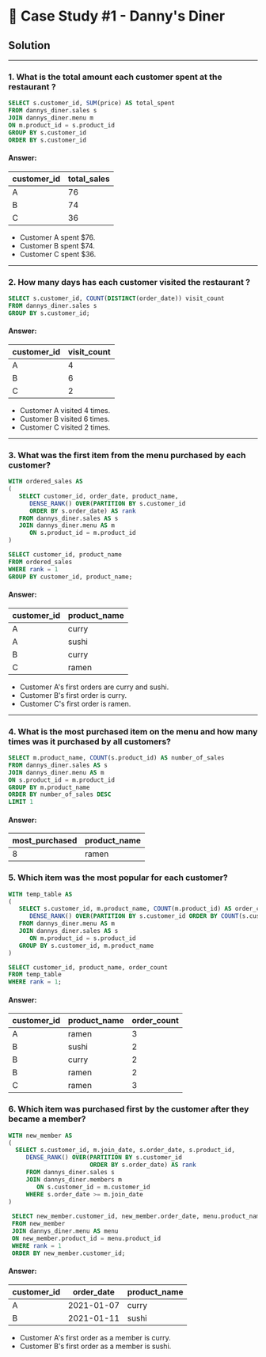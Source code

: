 # 🍣 Case Study #1 - Danny's Diner
## Solution

***

### 1. What is the total amount each customer spent at the restaurant ?

````sql
SELECT s.customer_id, SUM(price) AS total_spent
FROM dannys_diner.sales s
JOIN dannys_diner.menu m
ON m.product_id = s.product_id
GROUP BY s.customer_id
ORDER BY s.customer_id
````

#### Answer:
| customer_id | total_sales |
| ----------- | ----------- |
| A           | 76          |
| B           | 74          |
| C           | 36          |

- Customer A spent $76.
- Customer B spent $74.
- Customer C spent $36.

***

### 2. How many days has each customer visited the restaurant ?

````sql
SELECT s.customer_id, COUNT(DISTINCT(order_date)) visit_count
FROM dannys_diner.sales s
GROUP BY s.customer_id;
````

#### Answer:
| customer_id | visit_count |
| ----------- | ----------- |
| A           | 4          |
| B           | 6          |
| C           | 2          |

- Customer A visited 4 times.
- Customer B visited 6 times.
- Customer C visited 2 times.

***

### 3. What was the first item from the menu purchased by each customer?

````sql
WITH ordered_sales AS
(
   SELECT customer_id, order_date, product_name,
      DENSE_RANK() OVER(PARTITION BY s.customer_id
      ORDER BY s.order_date) AS rank
   FROM dannys_diner.sales AS s
   JOIN dannys_diner.menu AS m
      ON s.product_id = m.product_id
)

SELECT customer_id, product_name
FROM ordered_sales
WHERE rank = 1
GROUP BY customer_id, product_name;
````

#### Answer:
| customer_id | product_name | 
| ----------- | ----------- |
| A           | curry        | 
| A           | sushi        | 
| B           | curry        | 
| C           | ramen        |

- Customer A's first orders are curry and sushi.
- Customer B's first order is curry.
- Customer C's first order is ramen.

***

### 4. What is the most purchased item on the menu and how many times was it purchased by all customers?

````sql
SELECT m.product_name, COUNT(s.product_id) AS number_of_sales
FROM dannys_diner.sales AS s
JOIN dannys_diner.menu AS m
ON s.product_id = m.product_id
GROUP BY m.product_name 
ORDER BY number_of_sales DESC
LIMIT 1
````

#### Answer:
| most_purchased | product_name | 
| ----------- | ----------- |
| 8       | ramen |

### 5. Which item was the most popular for each customer?

````sql
WITH temp_table AS
(
   SELECT s.customer_id, m.product_name, COUNT(m.product_id) AS order_count,
      DENSE_RANK() OVER(PARTITION BY s.customer_id ORDER BY COUNT(s.customer_id) DESC) AS rank
   FROM dannys_diner.menu AS m
   JOIN dannys_diner.sales AS s
      ON m.product_id = s.product_id
   GROUP BY s.customer_id, m.product_name
)

SELECT customer_id, product_name, order_count
FROM temp_table
WHERE rank = 1;
````

#### Answer:
| customer_id | product_name | order_count |
| ----------- | ---------- |------------  |
| A           | ramen        |  3   |
| B           | sushi        |  2   |
| B           | curry        |  2   |
| B           | ramen        |  2   |
| C           | ramen        |  3   |

### 6. Which item was purchased first by the customer after they became a member?

````sql
WITH new_member AS
(
  SELECT s.customer_id, m.join_date, s.order_date, s.product_id,
  	 DENSE_RANK() OVER(PARTITION BY s.customer_id 
                       ORDER BY s.order_date) AS rank
  	 FROM dannys_diner.sales s
  	 JOIN dannys_diner.members m
  	 	ON s.customer_id = m.customer_id
  	 WHERE s.order_date >= m.join_date
)
     
 SELECT new_member.customer_id, new_member.order_date, menu.product_name
 FROM new_member
 JOIN dannys_diner.menu AS menu
 ON new_member.product_id = menu.product_id
 WHERE rank = 1
 ORDER BY new_member.customer_id;
````
#### Answer:
| customer_id | order_date  | product_name |
| ----------- | ---------- |----------  |
| A           | 2021-01-07 | curry        |
| B           | 2021-01-11 | sushi        |

- Customer A's first order as a member is curry.
- Customer B's first order as a member is sushi.
